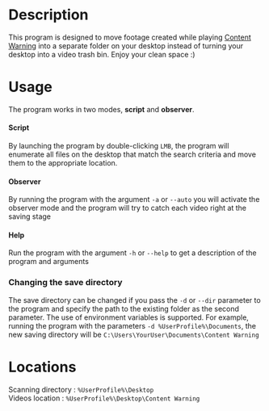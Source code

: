 # Description
This program is designed to move footage created while playing [Content Warning](https://store.steampowered.com/app/2881650/Content_Warning/) into a separate folder on your desktop instead of turning your desktop into a video trash bin. Enjoy your clean space :)

# Usage
The program works in two modes, **script** and **observer**.
#### Script
By launching the program by double-clicking `LMB`, the program will enumerate all files on the desktop that match the search criteria and move them to the appropriate location.
#### Observer
By running the program with the argument `-a` or `--auto` you will activate the observer mode and the program will try to catch each video right at the saving stage
#### Help
Run the program with the argument `-h` or `--help` to get a description of the program and arguments
### Сhanging the save directory
The save directory can be changed if you pass the `-d` or `--dir` parameter to the program and specify the path to the existing folder as the second parameter. The use of environment variables is supported. For example, running the program with the parameters `-d %UserProfile%\Documents`, the new saving directory will be `C:\Users\YourUser\Documents\Content Warning`

# Locations
Scanning directory : `%UserProfile%\Desktop` <br />
Videos location : `%UserProfile%\Desktop\Content Warning`
